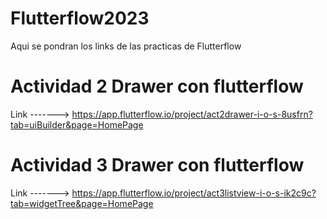 # Flutterflow2023
Aqui se pondran los links de las practicas de Flutterflow

# Actividad 2 Drawer con flutterflow
   Link -------> https://app.flutterflow.io/project/act2drawer-i-o-s-8usfrn?tab=uiBuilder&page=HomePage

# Actividad 3 Drawer con flutterflow
   Link -------> https://app.flutterflow.io/project/act3listview-i-o-s-ik2c9c?tab=widgetTree&page=HomePage

